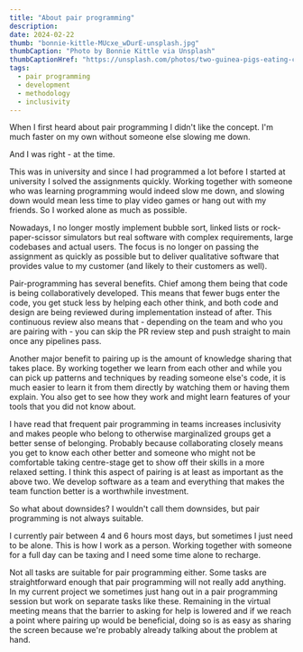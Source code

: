 ```yaml
---
title: "About pair programming"
description: 
date: 2024-02-22
thumb: "bonnie-kittle-MUcxe_wDurE-unsplash.jpg"
thumbCaption: "Photo by Bonnie Kittle via Unsplash"
thumbCaptionHref: "https://unsplash.com/photos/two-guinea-pigs-eating-carrot-MUcxe_wDurE"
tags:
  - pair programming
  - development
  - methodology
  - inclusivity
---
```

When I first heard about pair programming I didn't like the concept.
I'm much faster on my own without someone else slowing me down.

And I was right - at the time.

This was in university and since I had programmed a lot before I started at university I solved the assignments quickly.
Working together with someone who was learning programming would indeed slow me down,
and slowing down would mean less time to play video games or hang out with my friends.
So I worked alone as much as possible.

Nowadays,
I no longer mostly implement bubble sort, linked lists or rock-paper-scissor simulators but real software with complex requirements, large codebases and actual users.
The focus is no longer on passing the assignment as quickly as possible but to deliver qualitative software that provides value to my customer
(and likely to their customers as well).

Pair-programming has several benefits.
Chief among them being that code is being collaboratively developed.
This means that fewer bugs enter the code,
you get stuck less by helping each other think,
and both code and design are being reviewed during implementation instead of after.
This continuous review also means that -
depending on the team and who you are pairing with -
you can skip the PR review step and push straight to main once any pipelines pass.

Another major benefit to pairing up is the amount of knowledge sharing that takes place.
By working together we learn from each other and while you can pick up patterns and techniques by reading someone else's code,
it is much easier to learn it from them directly by watching them or having them explain.
You also get to see how they work and might learn features of your tools that you did not know about.

I have read that frequent pair programming in teams increases inclusivity and makes people who belong to otherwise marginalized groups get a better sense of belonging.
Probably because collaborating closely means you get to know each other better and someone who might not be comfortable taking centre-stage get to show off their skills in a more relaxed setting.
I think this aspect of pairing is at least as important as the above two.
We develop software as a team and everything that makes the team function better is a worthwhile investment.

So what about downsides?
I wouldn't call them downsides,
but pair programming is not always suitable.

I currently pair between 4 and 6 hours most days,
but sometimes I just need to be alone.
This is how I work as a person.
Working together with someone for a full day can be taxing and I need some time alone to recharge.

Not all tasks are suitable for pair programming either.
Some tasks are straightforward enough that pair programming will not really add anything.
In my current project we sometimes just hang out in a pair programming session but work on separate tasks like these.
Remaining in the virtual meeting means that the barrier to asking for help is lowered and if we reach a point where pairing up would be beneficial,
doing so is as easy as sharing the screen because we're probably already talking about the problem at hand.